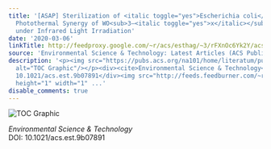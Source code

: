 ```yaml
---
title: '[ASAP] Sterilization of <italic toggle="yes">Escherichia coli</italic> by
  Photothermal Synergy of WO<sub>3–<italic toggle="yes">x</italic></sub>/C Nanosheet
  under Infrared Light Irradiation'
date: '2020-03-06'
linkTitle: http://feedproxy.google.com/~r/acs/esthag/~3/rFXnOc6Yk2Y/acs.est.9b07891
source: 'Environmental Science & Technology: Latest Articles (ACS Publications)'
description: '<p><img src="https://pubs.acs.org/na101/home/literatum/publisher/achs/journals/content/esthag/0/esthag.ahead-of-print/acs.est.9b07891/20200306/images/medium/es9b07891_0009.gif"
  alt="TOC Graphic"/></p><div><cite>Environmental Science & Technology</cite></div><div>DOI:
  10.1021/acs.est.9b07891</div><img src="http://feeds.feedburner.com/~r/acs/esthag/~4/rFXnOc6Yk2Y"
  height="1" width="1" ...'
disable_comments: true
---
```

<p><img src="https://pubs.acs.org/na101/home/literatum/publisher/achs/journals/content/esthag/0/esthag.ahead-of-print/acs.est.9b07891/20200306/images/medium/es9b07891_0009.gif" alt="TOC Graphic"/></p><div><cite>Environmental Science & Technology</cite></div><div>DOI: 10.1021/acs.est.9b07891</div><img src="http://feeds.feedburner.com/~r/acs/esthag/~4/rFXnOc6Yk2Y" height="1" width="1" ...